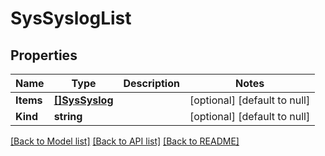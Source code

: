 # SysSyslogList

## Properties
Name | Type | Description | Notes
------------ | ------------- | ------------- | -------------
**Items** | [**[]SysSyslog**](sys_syslog.md) |  | [optional] [default to null]
**Kind** | **string** |  | [optional] [default to null]

[[Back to Model list]](../README.md#documentation-for-models) [[Back to API list]](../README.md#documentation-for-api-endpoints) [[Back to README]](../README.md)


